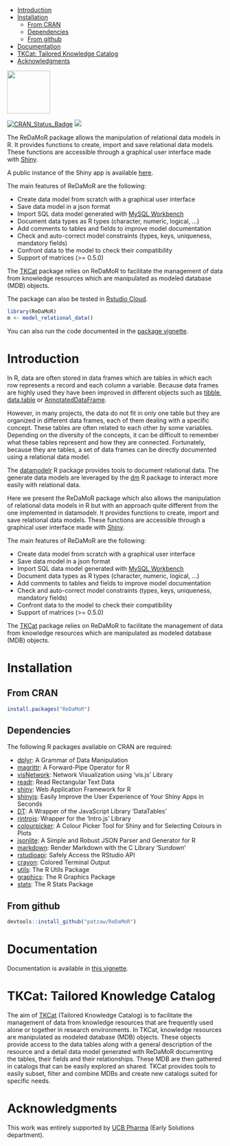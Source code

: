-   [Introduction](#introduction)
-   [Installation](#installation)
    -   [From CRAN](#from-cran)
    -   [Dependencies](#dependencies)
    -   [From github](#from-github)
-   [Documentation](#documentation)
-   [TKCat: Tailored Knowledge
    Catalog](#tkcat-tailored-knowledge-catalog)
-   [Acknowledgments](#acknowledgments)

<img src="https://github.com/patzaw/ReDaMoR/raw/master/supp/logo/ReDaMoR.png" width="100px"/>

[![CRAN\_Status\_Badge](http://www.r-pkg.org/badges/version/ReDaMoR)](https://cran.r-project.org/package=ReDaMoR)
[![](http://cranlogs.r-pkg.org/badges/ReDaMoR)](https://cran.r-project.org/package=ReDaMoR)

The ReDaMoR package allows the manipulation of relational data models in
R. It provides functions to create, import and save relational data
models. These functions are accessible through a graphical user
interface made with [Shiny](https://shiny.rstudio.com/).

A public instance of the Shiny app is available
[here](https://pgodard.shinyapps.io/ReDaMoR).

The main features of ReDaMoR are the following:

-   Create data model from scratch with a graphical user interface
-   Save data model in a json format
-   Import SQL data model generated with [MySQL
    Workbench](https://www.mysql.com/products/workbench/)
-   Document data types as R types (character, numeric, logical, …)
-   Add comments to tables and fields to improve model documentation
-   Check and auto-correct model constraints (types, keys, uniqueness,
    mandatory fields)
-   Confront data to the model to check their compatibility
-   Support of matrices (&gt;= 0.5.0)

The [TKCat](https://github.com/patzaw/TKCat) package relies on ReDaMoR
to facilitate the management of data from knowledge resources which are
manipulated as modeled database (MDB) objects.

The package can also be tested in [Rstudio
Cloud](https://rstudio.cloud/project/1033803).

``` r
library(ReDaMoR)
m <- model_relational_data()
```

You can also run the code documented in the [package
vignette](https://patzaw.github.io/ReDaMoR/ReDaMoR.html).

# Introduction

In R, data are often stored in data frames which are tables in which
each row represents a record and each column a variable. Because data
frames are highly used they have been improved in different objects such
as [tibble](https://tibble.tidyverse.org/),
[data.table](https://rdatatable.gitlab.io/data.table/) or
[AnnotatedDataFrame](https://bioconductor.org/packages/release/bioc/html/Biobase.html).

However, in many projects, the data do not fit in only one table but
they are organized in different data frames, each of them dealing with a
specific concept. These tables are often related to each other by some
variables. Depending on the diversity of the concepts, it can be
difficult to remember what these tables represent and how they are
connected. Fortunately, because they are tables, a set of data frames
can be directly documented using a relational data model.

The [datamodelr](https://github.com/bergant/datamodelr) R package
provides tools to document relational data. The generate data models are
leveraged by the [dm](https://github.com/krlmlr/dm) R package to
interact more easily with relational data.

Here we present the ReDaMoR package which also allows the manipulation
of relational data models in R but with an approach quite different from
the one implemented in datamodelr. It provides functions to create,
import and save relational data models. These functions are accessible
through a graphical user interface made with
[Shiny](https://shiny.rstudio.com/).

The main features of ReDaMoR are the following:

-   Create data model from scratch with a graphical user interface
-   Save data model in a json format
-   Import SQL data model generated with [MySQL
    Workbench](https://www.mysql.com/products/workbench/)
-   Document data types as R types (character, numeric, logical, …)
-   Add comments to tables and fields to improve model documentation
-   Check and auto-correct model constraints (types, keys, uniqueness,
    mandatory fields)
-   Confront data to the model to check their compatibility
-   Support of matrices (&gt;= 0.5.0)

The [TKCat](https://github.com/patzaw/TKCat) package relies on ReDaMoR
to facilitate the management of data from knowledge resources which are
manipulated as modeled database (MDB) objects.

# Installation

## From CRAN

``` r
install.packages("ReDaMoR")
```

## Dependencies

The following R packages available on CRAN are required:

-   [dplyr](https://CRAN.R-project.org/package=dplyr): A Grammar of Data
    Manipulation
-   [magrittr](https://CRAN.R-project.org/package=magrittr): A
    Forward-Pipe Operator for R
-   [visNetwork](https://CRAN.R-project.org/package=visNetwork): Network
    Visualization using ‘vis.js’ Library
-   [readr](https://CRAN.R-project.org/package=readr): Read Rectangular
    Text Data
-   [shiny](https://CRAN.R-project.org/package=shiny): Web Application
    Framework for R
-   [shinyjs](https://CRAN.R-project.org/package=shinyjs): Easily
    Improve the User Experience of Your Shiny Apps in Seconds
-   [DT](https://CRAN.R-project.org/package=DT): A Wrapper of the
    JavaScript Library ‘DataTables’
-   [rintrojs](https://CRAN.R-project.org/package=rintrojs): Wrapper for
    the ‘Intro.js’ Library
-   [colourpicker](https://CRAN.R-project.org/package=colourpicker): A
    Colour Picker Tool for Shiny and for Selecting Colours in Plots
-   [jsonlite](https://CRAN.R-project.org/package=jsonlite): A Simple
    and Robust JSON Parser and Generator for R
-   [markdown](https://CRAN.R-project.org/package=markdown): Render
    Markdown with the C Library ‘Sundown’
-   [rstudioapi](https://CRAN.R-project.org/package=rstudioapi): Safely
    Access the RStudio API
-   [crayon](https://CRAN.R-project.org/package=crayon): Colored
    Terminal Output
-   [utils](https://CRAN.R-project.org/package=utils): The R Utils
    Package
-   [graphics](https://CRAN.R-project.org/package=graphics): The R
    Graphics Package
-   [stats](https://CRAN.R-project.org/package=stats): The R Stats
    Package

## From github

``` r
devtools::install_github("patzaw/ReDaMoR")
```

# Documentation

Documentation is available in [this
vignette](https://patzaw.github.io/ReDaMoR).

# TKCat: Tailored Knowledge Catalog

The aim of [TKCat](https://github.com/patzaw/TKCat) (Tailored Knowledge
Catalog) is to facilitate the management of data from knowledge
resources that are frequently used alone or together in research
environments. In TKCat, knowledge resources are manipulated as modeled
database (MDB) objects. These objects provide access to the data tables
along with a general description of the resource and a detail data model
generated with ReDaMoR documenting the tables, their fields and their
relationships. These MDB are then gathered in catalogs that can be
easily explored an shared. TKCat provides tools to easily subset, filter
and combine MDBs and create new catalogs suited for specific needs.

# Acknowledgments

This work was entirely supported by [UCB Pharma](https://www.ucb.com/)
(Early Solutions department).

